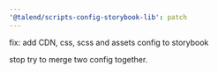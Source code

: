```yaml
---
'@talend/scripts-config-storybook-lib': patch
---
```


fix: add CDN, css, scss and assets config to storybook

stop try to merge two config together.